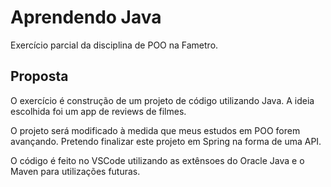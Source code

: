 # Aprendendo Java

Exercício parcial da disciplina de POO na Fametro.

## Proposta

O exercício é construção de um projeto de código utilizando Java. A ideia escolhida foi um app de reviews de filmes.

O projeto será modificado à medida que meus estudos em POO forem avançando. Pretendo finalizar este projeto em Spring na forma de uma API.

O código é feito no VSCode utilizando as extênsoes do Oracle Java e o Maven para utilizações futuras.
